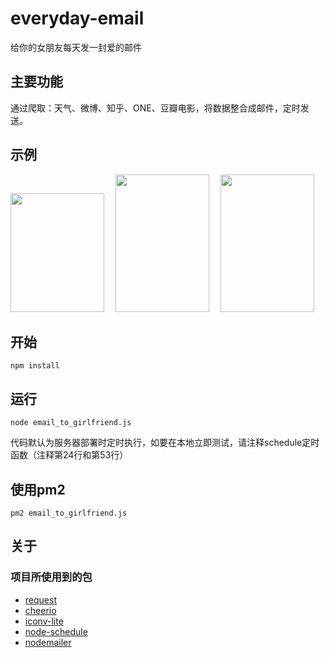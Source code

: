 # everyday-email
给你的女朋友每天发一封爱的邮件
## 主要功能
通过爬取：天气、微博、知乎、ONE、豆瓣电影，将数据整合成邮件，定时发送。
## 示例

<div>
<img src="https://github.com/xuguanqun/everyday-email/blob/master/iamges/1.jpg" width="150px" height="189.2px" />&emsp;
<img src="https://github.com/xuguanqun/everyday-email/blob/master/iamges/2.jpg" width="150px" height="220px" />&emsp;
<img src="https://github.com/xuguanqun/everyday-email/blob/master/iamges/3.jpg" width="150px" height="220px" />
</div>
 
## 开始
```
npm install
```
## 运行
```
node email_to_girlfriend.js
```
代码默认为服务器部署时定时执行，如要在本地立即测试，请注释schedule定时函数（注释第24行和第53行）
## 使用pm2
```
pm2 email_to_girlfriend.js
```
## 关于
### 项目所使用到的包
* [request](https://github.com/request/request "request")
* [cheerio](https://github.com/cheeriojs/cheerio "cheerio")
* [iconv-lite](https://github.com/ashtuchkin/iconv-lite "iconv-lite")
* [node-schedule](https://github.com/node-schedule/node-schedule "node-schedule")
* [nodemailer](https://github.com/nodemailer/nodemailer "nodemailer")
